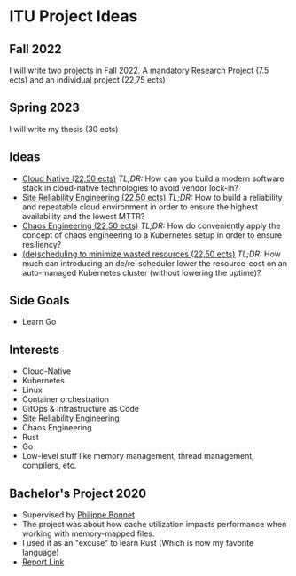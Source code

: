 # ITU Project Ideas

## Fall 2022

I will write two projects in Fall 2022. A mandatory Research Project (7.5 ects) and an individual project (22,75 ects)

## Spring 2023

I will write my thesis (30 ects)

## Ideas

- [Cloud Native (22,50 ects)](idea1.md)
*TL;DR:* How can you build a modern software stack in cloud-native technologies to avoid vendor lock-in?
- [Site Reliability Engineering (22,50 ects)](idea2.md)
*TL;DR:* How to build a reliability and repeatable cloud environment in order to ensure the highest availability and the lowest MTTR?
- [Chaos Engineering (22,50 ects)](idea3.md)
*TL;DR:* How do conveniently apply the concept of chaos engineering to a Kubernetes setup in order to ensure resiliency?
- [(de)scheduling to minimize wasted resources (22,50 ects)](idea4.md)
*TL;DR:* How much can introducing an de/re-scheduler lower the resource-cost on an auto-managed Kubernetes cluster (without lowering the uptime)? 

## Side Goals

- Learn Go

## Interests

- Cloud-Native
- Kubernetes
- Linux
- Container orchestration
- GitOps & Infrastructure as Code
- Site Reliability Engineering
- Chaos Engineering
- Rust
- Go
- Low-level stuff like memory management, thread management, compilers, etc.

## Bachelor's Project 2020
- Supervised by [Philippe Bonnet](https://www.itu.dk/people/phbo/)
- The project was about how cache utilization impacts performance when working with memory-mapped files.
- I used it as an "excuse" to learn Rust (Which is now my favorite language)
- [Report Link](https://github.com/dag-andersen/Rust-Memory-Map/blob/master/docs/Bachelor_Report.pdf)
